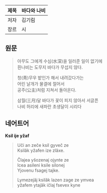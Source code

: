 | 제목 | 바다와 나비 |
|-|-|
| 저자 | 김기림 |
| 장르 | 시 |
## 원문
> 아무도 그에게 수심(水深)을 일러준 일이 없기에  
> 흰나비는 도무지 바다가 무섭지 않다.  
> 
> 청(靑)무우 밭인가 해서 내려갔다가는  
> 어린 날개가 물결에 절어서  
> 공주(公主)처럼 지쳐서 돌아온다.  
>
> 삼월(三月)달 바다가 꽃이 피지 않아서 서글픈  
> 나비 허리에 새파란 초생달이 시리다

## 네어트어
**Ksil ije yžaf**
> Uči an zeče ksil gyveč ze  
> Ksilăk yžafen ize zlăxe.  
>
> Člajea yšozenaj ojynte ze  
> Icea asileni ksile silonej  
> Yjovenu fsagej tajke.
>
> Lymezejăj ksilăk lazen zage ze ymvea  
> yžafem ytajăk ičlaj fsevex kyne